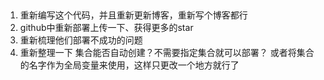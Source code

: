 ## 
1. 重新编写这个代码，并且重新更新博客，重新写个博客都行
2. github中重新部署上传一下、获得更多的star
3. 重新梳理他们部署不成功的问题
4. 重新整理一下 集合能否自动创建？不需要指定集合就可以部署？
  或者将集合的名字作为全局变量来使用，这样只更改一个地方就行了

